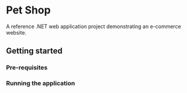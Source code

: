 # Pet Shop
A reference .NET web application project demonstrating an e-commerce website.

## Getting started

### Pre-requisites

### Running the application
